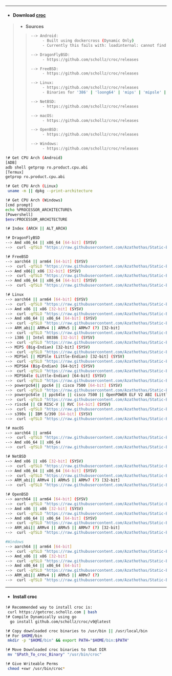 
---
- #### Download [croc](https://github.com/schollz/croc#install)
> - **Sources**
> > ```bash
> > --> Android:
> >      - Built using dockercross (Dynamic Only)
> >      - Currently this fails with: loadinternal: cannot find runtime/cgo
> >
> > --> DragonFlyBSD:
> >      - https://github.com/schollz/croc/releases
> > 
> > --> FreeBSD:
> >      - https://github.com/schollz/croc/releases
> > 
> > --> Linux:
> >      - https://github.com/schollz/croc/releases
> >      - Binaries for '386' | 'loong64' | 'mips' | 'mipsle' | 'mips64' | 'mips64le' |'ppc64' | 'ppc64le' | 'riscv64' | 's390x' are crosscompiled
> > 
> > --> NetBSD:
> >      - https://github.com/schollz/croc/releases
> > 
> > --> macOS:
> >      - https://github.com/schollz/croc/releases
> > 
> > --> OpenBSD:
> >      - https://github.com/schollz/croc/releases
> > 
> > --> Windows:
> >      - https://github.com/schollz/croc/releases
> > ```
> > 
```bash
!# Get CPU Arch (Android)
[ADB]
adb shell getprop ro.product.cpu.abi
[Termux]
getprop ro.product.cpu.abi

!# Get CPU Arch (Linux)
 uname -m || dpkg --print-architecture

!# Get CPU Arch (Windows)
[cmd prompt]
echo %PROCESSOR_ARCHITECTURE%
[Powershell]
$env:PROCESSOR_ARCHITECTURE

!# Index (ARCH || ALT_ARCH)

!# DragonFlyBSD
--> Amd x86_64 || x86_64 [64-bit] (SYSV)
-->  curl -qfSLO "https://raw.githubusercontent.com/Azathothas/Static-Binaries/main/croc/croc_amd_x86_64_DragonFlyBSD"

!# FreeBSD
--> aarch64 || arm64 [64-bit] (SYSV)
-->  curl -qfSLO "https://raw.githubusercontent.com/Azathothas/Static-Binaries/main/croc/croc_aarch64_arm64_FreeBSD"
--> Amd x86|| x86 [32-bit] (SYSV)
-->  curl -qfSLO "https://raw.githubusercontent.com/Azathothas/Static-Binaries/main/croc/croc_amd_x86_FreeBSD"
--> Amd x86_64 || x86_64 [64-bit] (SYSV)
-->  curl -qfSLO "https://raw.githubusercontent.com/Azathothas/Static-Binaries/main/croc/croc_amd_x86_64_FreeBSD"

!# Linux
--> aarch64 || arm64 [64-bit] (SYSV)
-->  curl -qfSLO "https://raw.githubusercontent.com/Azathothas/Static-Binaries/main/croc/croc_aarch64_arm64_Linux"
--> Amd x86 || x86 [32-bit] (SYSV)
-->  curl -qfSLO "https://raw.githubusercontent.com/Azathothas/Static-Binaries/main/croc/croc_amd_x86_Linux"
--> Amd x86_64 || x86_64 [64-bit] (SYSV)
-->  curl -qfSLO "https://raw.githubusercontent.com/Azathothas/Static-Binaries/main/croc/croc_amd_x86_64_Linux"
--> ARM_abi|| ARMv4 || ARMv5 || ARMv7 (?) [32-bit]
-->  curl -qfSLO "https://raw.githubusercontent.com/Azathothas/Static-Binaries/main/croc/croc_arm_abi_Linux"
--> i386 || Intel 80386 [32-bit] (SYSV)
-->  curl -qfSLO "https://raw.githubusercontent.com/Azathothas/Static-Binaries/main/croc/croc_i386_Linux"
--> MIPS (Big-Endian) [32-bit] (SYSV)
-->  curl -qfSLO "https://raw.githubusercontent.com/Azathothas/Static-Binaries/main/croc/croc_mips_Linux"
--> MIPSel || MIPSle (Little-Endian) [32-bit] (SYSV)
-->  curl -qfSLO "https://raw.githubusercontent.com/Azathothas/Static-Binaries/main/croc/croc_mipsle_Linux"
--> MIPS64 (Big-Endian) [64-bit] (SYSV)
-->  curl -qfSLO "https://raw.githubusercontent.com/Azathothas/Static-Binaries/main/croc/croc_mips64_Linux"
--> MIPS64le (Little-Endian) [64-bit] (SYSV)
-->  curl -qfSLO "https://raw.githubusercontent.com/Azathothas/Static-Binaries/main/croc/croc_mips64le_Linux"
--> powerpc64|| ppc64 || cisco 7500 [64-bit] (SYSV)
-->  curl -qfSLO "https://raw.githubusercontent.com/Azathothas/Static-Binaries/main/croc/croc_powerpc64_ppc64_Linux"
--> powerpc64le || ppc64le || cisco 7500 || OpenPOWER ELF V2 ABI (Little-Endian) [64-bit] (SYSV)
-->  curl -qfSLO "https://raw.githubusercontent.com/Azathothas/Static-Binaries/main/croc/croc_powerpc64le_ppc64le_Linux"
--> risc64 || CB RISC-V || RVC [64-bit] (SYSV)
-->  curl -qfSLO "https://raw.githubusercontent.com/Azathothas/Static-Binaries/main/croc/croc_riscv64_Linux"
--> s390x || IBM S/390 [64-bit] (SYSV)
-->  curl -qfSLO "https://raw.githubusercontent.com/Azathothas/Static-Binaries/main/croc/croc_s390x_Linux"

!# macOS
--> aarch64 || arm64
-->  curl -qfSLO "https://raw.githubusercontent.com/Azathothas/Static-Binaries/main/croc/croc_aarch64_arm64_macOS"
--> Amd x86_64 || x86_64
-->  curl -qfSLO "https://raw.githubusercontent.com/Azathothas/Static-Binaries/main/croc/croc_x86_64_macOS"

!# NetBSD
--> Amd x86 || x86 [32-bit] (SYSV)
-->  curl -qfSLO "https://raw.githubusercontent.com/Azathothas/Static-Binaries/main/croc/croc_amd_x86_NetBSD"
--> Amd x86_64 || x86_64 [64-bit] (SYSV)
-->  curl -qfSLO "https://raw.githubusercontent.com/Azathothas/Static-Binaries/main/croc/croc_amd_x86_64_NetBSD"
--> ARM_abi|| ARMv4 || ARMv5 || ARMv7 (?) [32-bit]
-->  curl -qfSLO "https://raw.githubusercontent.com/Azathothas/Static-Binaries/main/croc/croc_arm_abi_NetBSD"

!# OpenBSD
--> aarch64 || arm64 [64-bit] (SYSV)
-->  curl -qfSLO "https://raw.githubusercontent.com/Azathothas/Static-Binaries/main/croc/croc_aarch64_arm64_OpenBSD"
--> Amd x86 || x86 [32-bit] (SYSV)
-->  curl -qfSLO "https://raw.githubusercontent.com/Azathothas/Static-Binaries/main/croc/croc_amd_x86_OpenBSD"
--> Amd x86_64 || x86_64 [64-bit] (SYSV)
-->  curl -qfSLO "https://raw.githubusercontent.com/Azathothas/Static-Binaries/main/croc/croc_amd_x86_64_OpenBSD"
--> ARM_abi|| ARMv4 || ARMv5 || ARMv7 (?) [32-bit]
-->  curl -qfSLO "https://raw.githubusercontent.com/Azathothas/Static-Binaries/main/croc/croc_arm_abi_OpenBSD"

#Windows
--> aarch64 || arm64 [64-bit]
-->  curl -qfSLO "https://raw.githubusercontent.com/Azathothas/Static-Binaries/main/croc/croc_aarch64_arm64_Windows.exe"
--> Amd_x86 || x86 [32-bit]
-->  curl -qfSLO "https://raw.githubusercontent.com/Azathothas/Static-Binaries/main/croc/croc_amd_x86_Windows.exe"
--> Amd x86_64 || x86_64 [64-bit]
-->  curl -qfSLO "https://raw.githubusercontent.com/Azathothas/Static-Binaries/main/croc/croc_amd_x86_64_Windows.exe"
--> ARM_abi|| ARMv4 || ARMv5 || ARMv7 (?) 
-->  curl -qfSLO "https://raw.githubusercontent.com/Azathothas/Static-Binaries/main/croc/croc_arm_Windows.exe"

```
---
- #### Install croc
```bash
!# Recommended way to install croc is:
 curl https://getcroc.schollz.com | bash
!# Compile Dynamically using go
  go install github.com/schollz/croc/v9@latest

!# Copy downloaded croc binaries to /usr/bin || /usr/local/bin
!# For $HOME/bin
 mkdir -p "$HOME/bin" && export PATH="$HOME/bin:$PATH"

!# Move Downloaded croc binaries to that DIR
 mv "$Path_To_croc_Binary" "/usr/bin/croc"

!# Give Writeable Perms
 chmod +xwr /usr/bin/croc*
```
